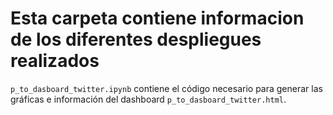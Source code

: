 # Esta carpeta contiene informacion de los diferentes despliegues realizados

``p_to_dasboard_twitter.ipynb`` contiene el código necesario para generar las gráficas e información del dashboard ``p_to_dasboard_twitter.html``.
